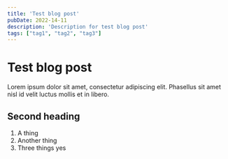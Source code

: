 ```yaml
---
title: 'Test blog post'
pubDate: 2022-14-11
description: 'Description for test blog post'
tags: ["tag1", "tag2", "tag3"]
---
```

# Test blog post

Lorem ipsum dolor sit amet, consectetur adipiscing elit. Phasellus sit amet nisl id velit luctus mollis et in libero.

## Second heading

1. A thing
2. Another thing
3. Three things yes
